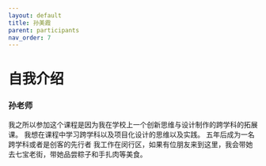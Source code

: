 ```yaml
---
layout: default
title: 孙美霞
parent: participants
nav_order: 7
---
```


# 自我介绍
### 孙老师


我之所以参加这个课程是因为我在学校上一个创新思维与设计制作的跨学科的拓展课。
我想在课程中学习跨学科以及项目化设计的思维以及实践。
五年后成为一名跨学科或者是创客的先行者
我工作在闵行区，如果有位朋友来到这里，我会带她去七宝老街，带她品尝粽子和手扎肉等美食。














 
  
 
